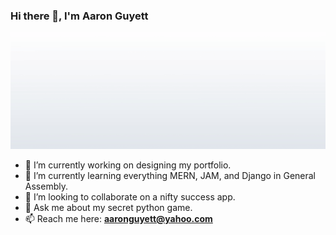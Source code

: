 ### Hi there 👋, I'm Aaron Guyett

<!--
**guyett92/guyett92** is a ✨ _special_ ✨ repository because its `README.md` (this file) appears on your GitHub profile.


* 🤔 I’m looking for help with 


* 😄 Pronouns: ...
* ⚡ Fun fact: ...
-->

![Aaron's Banner](https://github.com/guyett92/guyett92/blob/master/Aaron%20Guyett%20SE.gif)
* 🔭 I’m currently working on designing my portfolio.
* 🌱 I’m currently learning everything MERN, JAM, and Django in General Assembly.
* 👯 I’m looking to collaborate on a nifty success app.
* 💬 Ask me about my secret python game.
* 📫 Reach me here: **aaronguyett@yahoo.com**

